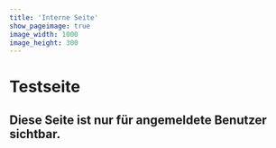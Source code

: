 ```yaml
---
title: 'Interne Seite'
show_pageimage: true
image_width: 1000
image_height: 300
---
```


# Testseite

## Diese Seite ist nur für angemeldete Benutzer sichtbar.

